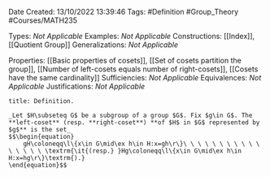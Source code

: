 <div class="topSpace"></div>

Date Created: 13/10/2022 13:39:46
Tags: #Definition #Group_Theory #Courses/MATH235

Types: _Not Applicable_
Examples: _Not Applicable_
Constructions: [[Index]], [[Quotient Group]]
Generalizations: _Not Applicable_

Properties: [[Basic properties of cosets]], [[Set of cosets partition the group]], [[Number of left-cosets equals number of right-cosets]], [[Cosets have the same cardinality]]
Sufficiencies: _Not Applicable_
Equivalences: _Not Applicable_
Justifications: _Not Applicable_

``` ad-Definition
title: Definition.

_Let $H\subseteq G$ be a subgroup of a group $G$. Fix $g\in G$. The **left-coset** (resp. **right-coset**) **of $H$ in $G$ represented by $g$** is the set_
$$\begin{equation}
    gH\coloneqq\l\{x\in G\mid\ex h\in H:x=gh\r\}\ \ \ \ \ \ \ \ \ \ \ \ \ \ \ \ \textrm{\it{(resp.} }Hg\coloneqq\l\{x\in G\mid\ex h\in H:x=hg\r\}\textrm{).}
\end{equation}$$

```
